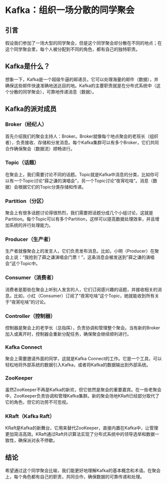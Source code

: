 # Kafka：组织一场分散的同学聚会

## 引言

假设我们参加了一场大型的同学聚会，但是这个同学聚会却分散在不同的地点；在这个同学聚会里，每个人被分配到不同的角色，都有自己的独特职责。

## Kafka是什么？

想象一下，Kafka是一个超级牛逼的邮递员，它可以处理海量的邮件（数据），并确保这些邮件快速准确地送达目的地。Kafka的主要职责就是在分布式系统中（这个分散的同学聚会），可靠地传递消息（数据）。

## Kafka的派对成员

### Broker（经纪人）

首先介绍我们的聚会主持人：Broker。Broker就像每个地点聚会的老班长（组织者），负责接收、存储和分发消息。每个Kafka集群可以有多个Broker，它们共同合作确保聚会（数据流）顺畅进行。

### Topic（话题）

在聚会上，我们需要讨论不同的话题。Topic就是Kafka中消息的分类，比如你可以有一个Topic讨论“薛之谦的演唱会”，另一个Topic讨论“夜宵吃啥”。消息（数据）会根据它们的Topic分类存储和传递。

### Partition（分区）

聚会上有很多话题讨论得很热烈，我们需要把话题分成几个小组讨论，这就是Partition。每个Topic可以有多个Partition，这样可以提高数据处理效率，并且增加系统的并行处理能力。

### Producer（生产者）

生产者就像聚会上的发言人，它们负责发布消息。比如，小明（Producer）在聚会上说：“我抢到了薛之谦演唱会门票！”，这条消息会被发送到”薛之谦的演唱会“这个Topic中。

### Consumer（消费者）

消费者是那些在聚会上听别人发言的人，它们订阅感兴趣的话题，并接收相关的消息。比如，小红（Consumer）订阅了“夜宵吃啥”这个Topic，她就能收到所有关于“夜宵吃啥”的讨论。

### Controller（控制器）

控制器是聚会上的老学长（总指挥），负责协调和管理整个聚会。当有新的Broker加入或离开时，控制器会重新分配任务，确保聚会继续顺利进行。

### Kafka Connect

聚会上需要邀请外面的同学，这就是Kafka Connect的工作。它是一个工具，可以轻松地将外部系统的数据引入Kafka，或者将Kafka的数据输出到外部系统。

### ZooKeeper

虽然ZooKeeper不再是Kafka的新欢，但它依然是聚会的重要嘉宾。在一些老聚会中，ZooKeeper负责协调和管理Kafka集群。新的聚会场地KRaft已经部分取代了它的角色，但它的功劳不可忽视。

### KRaft（Kafka Raft）

KRaft是Kafka的新舞台，它用来替代ZooKeeper，直接内置在Kafka中，让管理更加简洁高效。KRaft通过Raft共识算法实现了分布式系统中的领导选举和数据一致性，确保派对永不停歇。

## 结论

希望通过这个同学聚会比喻，我们能更好地理解Kafka的基本概念和术语。在聚会上，每个角色都有自己的职责，共同合作，确保数据的可靠传递和处理。